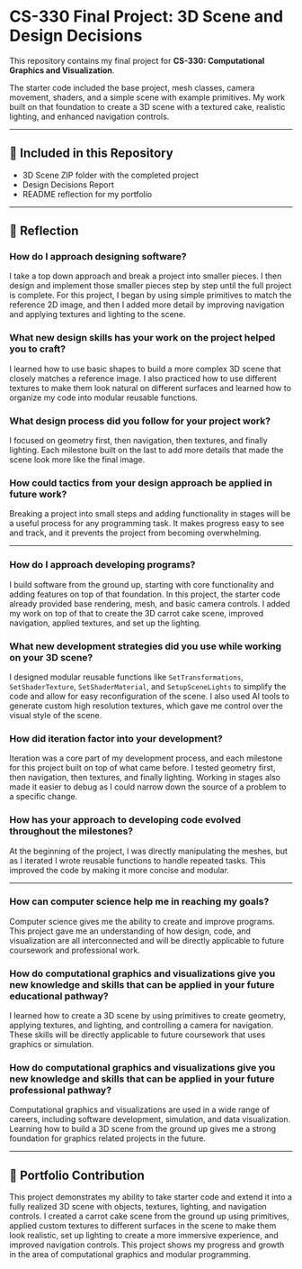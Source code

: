 # CS-330 Final Project: 3D Scene and Design Decisions

This repository contains my final project for **CS-330: Computational Graphics and Visualization**.  

The starter code included the base project, mesh classes, camera movement, shaders, and a simple scene with example primitives. My work built on that foundation to create a 3D scene with a textured cake, realistic lighting, and enhanced navigation controls.  

---

## 📂 Included in this Repository

- 3D Scene ZIP folder with the completed project  
- Design Decisions Report  
- README reflection for my portfolio  

---

## 📝 Reflection

### How do I approach designing software?  
I take a top down approach and break a project into smaller pieces. I then design and implement those smaller pieces step by step until the full project is complete. For this project, I began by using simple primitives to match the reference 2D image, and then I added more detail by improving navigation and applying textures and lighting to the scene.  

### What new design skills has your work on the project helped you to craft?  
I learned how to use basic shapes to build a more complex 3D scene that closely matches a reference image. I also practiced how to use different textures to make them look natural on different surfaces and learned how to organize my code into modular reusable functions.  

### What design process did you follow for your project work?  
I focused on geometry first, then navigation, then textures, and finally lighting. Each milestone built on the last to add more details that made the scene look more like the final image.  

### How could tactics from your design approach be applied in future work?  
Breaking a project into small steps and adding functionality in stages will be a useful process for any programming task. It makes progress easy to see and track, and it prevents the project from becoming overwhelming.  

---

### How do I approach developing programs?  
I build software from the ground up, starting with core functionality and adding features on top of that foundation. In this project, the starter code already provided base rendering, mesh, and basic camera controls. I added my work on top of that to create the 3D carrot cake scene, improved navigation, applied textures, and set up the lighting.  

### What new development strategies did you use while working on your 3D scene?  
I designed modular reusable functions like `SetTransformations`, `SetShaderTexture`, `SetShaderMaterial`, and `SetupSceneLights` to simplify the code and allow for easy reconfiguration of the scene. I also used AI tools to generate custom high resolution textures, which gave me control over the visual style of the scene.  

### How did iteration factor into your development?  
Iteration was a core part of my development process, and each milestone for this project built on top of what came before. I tested geometry first, then navigation, then textures, and finally lighting. Working in stages also made it easier to debug as I could narrow down the source of a problem to a specific change.  

### How has your approach to developing code evolved throughout the milestones?  
At the beginning of the project, I was directly manipulating the meshes, but as I iterated I wrote reusable functions to handle repeated tasks. This improved the code by making it more concise and modular.  

---

### How can computer science help me in reaching my goals?  
Computer science gives me the ability to create and improve programs. This project gave me an understanding of how design, code, and visualization are all interconnected and will be directly applicable to future coursework and professional work.  

### How do computational graphics and visualizations give you new knowledge and skills that can be applied in your future educational pathway?  
I learned how to create a 3D scene by using primitives to create geometry, applying textures, and lighting, and controlling a camera for navigation. These skills will be directly applicable to future coursework that uses graphics or simulation.  

### How do computational graphics and visualizations give you new knowledge and skills that can be applied in your future professional pathway?  
Computational graphics and visualizations are used in a wide range of careers, including software development, simulation, and data visualization. Learning how to build a 3D scene from the ground up gives me a strong foundation for graphics related projects in the future.  

---

## 📌 Portfolio Contribution  
This project demonstrates my ability to take starter code and extend it into a fully realized 3D scene with objects, textures, lighting, and navigation controls. I created a carrot cake scene from the ground up using primitives, applied custom textures to different surfaces in the scene to make them look realistic, set up lighting to create a more immersive experience, and improved navigation controls. This project shows my progress and growth in the area of computational graphics and modular programming.  

